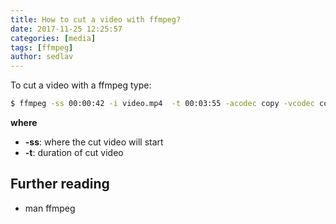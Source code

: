 ```yaml
---
title: How to cut a video with ffmpeg?
date: 2017-11-25 12:25:57
categories: [media]
tags: [ffmpeg]
author: sedlav
---
```


To cut a video with a ffmpeg type:

```bash
$ ffmpeg -ss 00:00:42 -i video.mp4  -t 00:03:55 -acodec copy -vcodec copy video-cut.mp4
```

**where**

* **-ss**: where the cut video will start
* **-t**: duration of cut video

## Further reading

- man ffmpeg